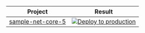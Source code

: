 
| Project | Result
|---|---|
| [sample-net-core-5](https://github.com/jefflequeux/sample-net-core-5)  | [![Deploy to production](https://github.com/jefflequeux/sample-net-core-5/actions/workflows/production.yaml/badge.svg)](https://github.com/jefflequeux/sample-net-core-5/actions/workflows/production.yaml)

